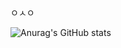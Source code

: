 ㅇㅅㅇ


![Anurag's GitHub stats](https://github-readme-stats.vercel.app/api?username=birowsi&show_icons=true&theme=radical)
